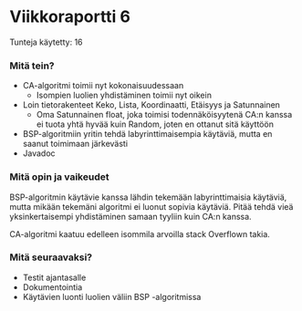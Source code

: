 
# Viikkoraportti 6
Tunteja käytetty: 16

### Mitä tein?

- CA-algoritmi toimii nyt kokonaisuudessaan
  - Isompien luolien yhdistäminen toimii nyt oikein
- Loin tietorakenteet Keko, Lista, Koordinaatti, Etäisyys ja Satunnainen
  - Oma Satunnainen float, joka toimisi todennäköisyytenä CA:n kanssa ei tuota yhtä hyvää kuin Random, joten en ottanut sitä käyttöön
- BSP-algoritmiin yritin tehdä labyrinttimaisempia käytäviä, mutta en saanut toimimaan järkevästi
- Javadoc
    
### Mitä opin ja vaikeudet

BSP-algoritmin käytävie kanssa lähdin tekemään labyrinttimaisia käytäviä, mutta mikään tekemäni algoritmi ei luonut sopivia käytäviä. Pitää tehdä vieä yksinkertaisempi yhdistäminen samaan tyyliin kuin CA:n kanssa.

CA-algoritmi kaatuu edelleen isommila arvoilla stack Overflown takia. 

### Mitä seuraavaksi?

- Testit ajantasalle
- Dokumentointia
- Käytävien luonti luolien väliin BSP -algoritmissa
